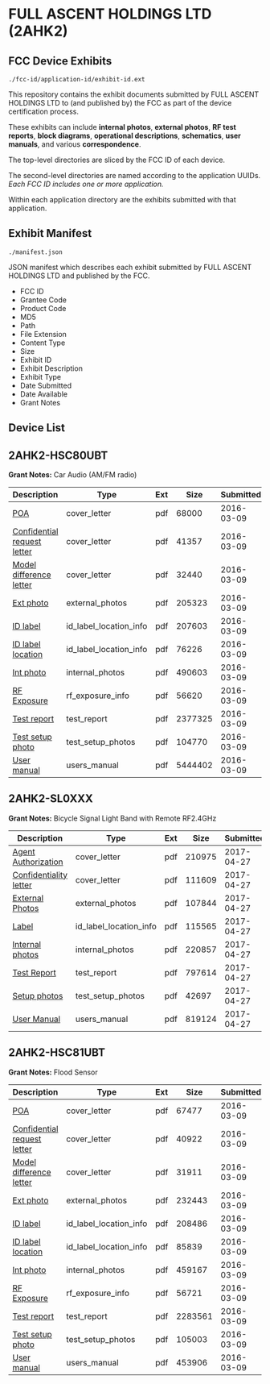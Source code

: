 # FULL ASCENT HOLDINGS LTD (2AHK2)
## FCC Device Exhibits

```
./fcc-id/application-id/exhibit-id.ext
```

This repository contains the exhibit documents submitted by FULL ASCENT HOLDINGS LTD to (and published by) the FCC as part of the device certification process.

These exhibits can include **internal photos**, **external photos**, **RF test reports**, **block diagrams**, **operational descriptions**, **schematics**, **user manuals**, and various **correspondence**.

The top-level directories are sliced by the FCC ID of each device.

The second-level directories are named according to the application UUIDs. *Each FCC ID includes one or more application.*

Within each application directory are the exhibits submitted with that application. 

## Exhibit Manifest

```
./manifest.json
```

JSON manifest which describes each exhibit submitted by FULL ASCENT HOLDINGS LTD and published by the FCC.

- FCC ID
- Grantee Code
- Product Code
- MD5
- Path
- File Extension
- Content Type
- Size
- Exhibit ID
- Exhibit Description
- Exhibit Type
- Date Submitted
- Date Available
- Grant Notes

## Device List
## 2AHK2-HSC80UBT
**Grant Notes:** Car Audio (AM/FM radio)

| Description | Type | Ext | Size | Submitted | Available |
| ----------- | ---- | --- | ---- | --------- | --------- |
| [POA](2AHK2-HSC80UBT/e561f5c8956fee9297b704deea0d8e75/2924574.pdf) | cover_letter | pdf | 68000 | 2016-03-09 | 2016-03-10 |
| [Confidential request letter](2AHK2-HSC80UBT/e561f5c8956fee9297b704deea0d8e75/2924575.pdf) | cover_letter | pdf | 41357 | 2016-03-09 | 2016-03-10 |
| [Model difference letter](2AHK2-HSC80UBT/e561f5c8956fee9297b704deea0d8e75/2924576.pdf) | cover_letter | pdf | 32440 | 2016-03-09 | 2016-03-10 |
| [Ext photo](2AHK2-HSC80UBT/e561f5c8956fee9297b704deea0d8e75/2924580.pdf) | external_photos | pdf | 205323 | 2016-03-09 | 2016-03-10 |
| [ID label](2AHK2-HSC80UBT/e561f5c8956fee9297b704deea0d8e75/2924582.pdf) | id_label_location_info | pdf | 207603 | 2016-03-09 | 2016-03-10 |
| [ID label location](2AHK2-HSC80UBT/e561f5c8956fee9297b704deea0d8e75/2924583.pdf) | id_label_location_info | pdf | 76226 | 2016-03-09 | 2016-03-10 |
| [Int photo](2AHK2-HSC80UBT/e561f5c8956fee9297b704deea0d8e75/2924581.pdf) | internal_photos | pdf | 490603 | 2016-03-09 | 2016-03-10 |
| [RF Exposure](2AHK2-HSC80UBT/e561f5c8956fee9297b704deea0d8e75/2924577.pdf) | rf_exposure_info | pdf | 56620 | 2016-03-09 | 2016-03-10 |
| [Test report](2AHK2-HSC80UBT/e561f5c8956fee9297b704deea0d8e75/2924578.pdf) | test_report | pdf | 2377325 | 2016-03-09 | 2016-03-10 |
| [Test setup photo](2AHK2-HSC80UBT/e561f5c8956fee9297b704deea0d8e75/2924579.pdf) | test_setup_photos | pdf | 104770 | 2016-03-09 | 2016-03-10 |
| [User manual](2AHK2-HSC80UBT/e561f5c8956fee9297b704deea0d8e75/2924584.pdf) | users_manual | pdf | 5444402 | 2016-03-09 | 2016-03-10 |
## 2AHK2-SL0XXX
**Grant Notes:** Bicycle Signal Light Band with Remote RF2.4GHz

| Description | Type | Ext | Size | Submitted | Available |
| ----------- | ---- | --- | ---- | --------- | --------- |
| [Agent Authorization](2AHK2-SL0XXX/24c38068bd05a822d18b06a4a02e47f2/3372963.pdf) | cover_letter | pdf | 210975 | 2017-04-27 | 2017-04-27 |
| [Confidentiality letter](2AHK2-SL0XXX/24c38068bd05a822d18b06a4a02e47f2/3372966.pdf) | cover_letter | pdf | 111609 | 2017-04-27 | 2017-04-27 |
| [External Photos](2AHK2-SL0XXX/24c38068bd05a822d18b06a4a02e47f2/3372967.pdf) | external_photos | pdf | 107844 | 2017-04-27 | 2017-04-27 |
| [Label](2AHK2-SL0XXX/24c38068bd05a822d18b06a4a02e47f2/3372968.pdf) | id_label_location_info | pdf | 115565 | 2017-04-27 | 2017-04-27 |
| [Internal photos](2AHK2-SL0XXX/24c38068bd05a822d18b06a4a02e47f2/3372969.pdf) | internal_photos | pdf | 220857 | 2017-04-27 | 2017-04-27 |
| [Test Report](2AHK2-SL0XXX/24c38068bd05a822d18b06a4a02e47f2/3372971.pdf) | test_report | pdf | 797614 | 2017-04-27 | 2017-04-27 |
| [Setup photos](2AHK2-SL0XXX/24c38068bd05a822d18b06a4a02e47f2/3372972.pdf) | test_setup_photos | pdf | 42697 | 2017-04-27 | 2017-04-27 |
| [User Manual](2AHK2-SL0XXX/24c38068bd05a822d18b06a4a02e47f2/3372973.pdf) | users_manual | pdf | 819124 | 2017-04-27 | 2017-04-27 |
## 2AHK2-HSC81UBT
**Grant Notes:** Flood Sensor

| Description | Type | Ext | Size | Submitted | Available |
| ----------- | ---- | --- | ---- | --------- | --------- |
| [POA](2AHK2-HSC81UBT/4eb23bf606bacdd1519e6201f68d677f/2924588.pdf) | cover_letter | pdf | 67477 | 2016-03-09 | 2016-03-10 |
| [Confidential request letter](2AHK2-HSC81UBT/4eb23bf606bacdd1519e6201f68d677f/2924589.pdf) | cover_letter | pdf | 40922 | 2016-03-09 | 2016-03-10 |
| [Model difference letter](2AHK2-HSC81UBT/4eb23bf606bacdd1519e6201f68d677f/2924590.pdf) | cover_letter | pdf | 31911 | 2016-03-09 | 2016-03-10 |
| [Ext photo](2AHK2-HSC81UBT/4eb23bf606bacdd1519e6201f68d677f/2924594.pdf) | external_photos | pdf | 232443 | 2016-03-09 | 2016-03-10 |
| [ID label](2AHK2-HSC81UBT/4eb23bf606bacdd1519e6201f68d677f/2924596.pdf) | id_label_location_info | pdf | 208486 | 2016-03-09 | 2016-03-10 |
| [ID label location](2AHK2-HSC81UBT/4eb23bf606bacdd1519e6201f68d677f/2924597.pdf) | id_label_location_info | pdf | 85839 | 2016-03-09 | 2016-03-10 |
| [Int photo](2AHK2-HSC81UBT/4eb23bf606bacdd1519e6201f68d677f/2924595.pdf) | internal_photos | pdf | 459167 | 2016-03-09 | 2016-03-10 |
| [RF Exposure](2AHK2-HSC81UBT/4eb23bf606bacdd1519e6201f68d677f/2924591.pdf) | rf_exposure_info | pdf | 56721 | 2016-03-09 | 2016-03-10 |
| [Test report](2AHK2-HSC81UBT/4eb23bf606bacdd1519e6201f68d677f/2924592.pdf) | test_report | pdf | 2283561 | 2016-03-09 | 2016-03-10 |
| [Test setup photo](2AHK2-HSC81UBT/4eb23bf606bacdd1519e6201f68d677f/2924593.pdf) | test_setup_photos | pdf | 105003 | 2016-03-09 | 2016-03-10 |
| [User manual](2AHK2-HSC81UBT/4eb23bf606bacdd1519e6201f68d677f/2924598.pdf) | users_manual | pdf | 453906 | 2016-03-09 | 2016-03-10 |
